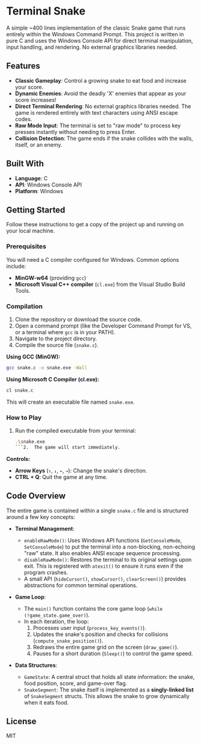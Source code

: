 # Terminal Snake

A simple ~400 lines implementation of the classic Snake game that runs entirely within the Windows Command Prompt. This project is written in pure C and uses the Windows Console API for direct terminal manipulation, input handling, and rendering. No external graphics libraries needed.

## Features

*   **Classic Gameplay**: Control a growing snake to eat food and increase your score.
*   **Dynamic Enemies**: Avoid the deadly 'X' enemies that appear as your score increases!
*   **Direct Terminal Rendering**: No external graphics libraries needed. The game is rendered entirely with text characters using ANSI escape codes.
*   **Raw Mode Input**: The terminal is set to "raw mode" to process key presses instantly without needing to press Enter.
*   **Collision Detection**: The game ends if the snake collides with the walls, itself, or an enemy.

## Built With

*   **Language**: C
*   **API**: Windows Console API
*   **Platform**: Windows

## Getting Started

Follow these instructions to get a copy of the project up and running on your local machine.

### Prerequisites

You will need a C compiler configured for Windows. Common options include:
*   **MinGW-w64** (providing `gcc`)
*   **Microsoft Visual C++ compiler** (`cl.exe`) from the Visual Studio Build Tools.

### Compilation

1.  Clone the repository or download the source code.
2.  Open a command prompt (like the Developer Command Prompt for VS, or a terminal where `gcc` is in your PATH).
3.  Navigate to the project directory.
4.  Compile the source file (`snake.c`).

**Using GCC (MinGW):**
```sh
gcc snake.c -o snake.exe -Wall
```

**Using Microsoft C Compiler (cl.exe):**
```sh
cl snake.c
```

This will create an executable file named `snake.exe`.

### How to Play

1.  Run the compiled executable from your terminal:
    ```sh
    .\snake.exe
    ```2.  The game will start immediately.

**Controls:**
*   **Arrow Keys** (`↑`, `↓`, `←`, `→`): Change the snake's direction.
*   **CTRL + Q**: Quit the game at any time.

## Code Overview

The entire game is contained within a single `snake.c` file and is structured around a few key concepts:

*   **Terminal Management**:
    *   `enableRawMode()`: Uses Windows API functions (`GetConsoleMode`, `SetConsoleMode`) to put the terminal into a non-blocking, non-echoing "raw" state. It also enables ANSI escape sequence processing.
    *   `disableRawMode()`: Restores the terminal to its original settings upon exit. This is registered with `atexit()` to ensure it runs even if the program crashes.
    *   A small API (`hideCursor()`, `showCursor()`, `clearScreen()`) provides abstractions for common terminal operations.

*   **Game Loop**:
    *   The `main()` function contains the core game loop (`while (!game_state.game_over)`).
    *   In each iteration, the loop:
        1.  Processes user input (`process_key_events()`).
        2.  Updates the snake's position and checks for collisions (`compute_snake_position()`).
        3.  Redraws the entire game grid on the screen (`draw_game()`).
        4.  Pauses for a short duration (`Sleep()`) to control the game speed.

*   **Data Structures**:
    *   `GameState`: A central struct that holds all state information: the snake, food position, score, and game-over flag.
    *   `SnakeSegment`: The snake itself is implemented as a **singly-linked list** of `SnakeSegment` structs. This allows the snake to grow dynamically when it eats food.

## License

MIT